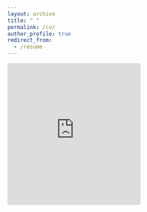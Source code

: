 ```yaml
---
layout: archive
title: " "
permalink: /cv/
author_profile: true
redirect_from:
  - /resume
---
```

<embed src="https://zhiyongc.github.io/files/CV.pdf" type="application/pdf" height="320px"/>

<!--{% include base_path %}-->
<!--
Curriculum Vitae
======
[CV](https://zhiyongc.github.io/files/CV.pdf)
Education
======
* Ph.D in Civil Engineering (Transportation Engineering), [University of Washington](https://www.washington.edu/), 2020 (expected)
* Visiting Student in Deparment of Computer Science, [National Taiwan University](http://www.ntu.edu.tw/english/), Jan. to July, 2014
* M.S. in Software Engineering, [Peking University](http://english.pku.edu.cn/), 2015
* B.S. in Software Engineering, [Beihang University](https://ev.buaa.edu.cn/), 2012
Professional Experience
======
* Research Assistant: July 2019 - Present
  * University of Washington 
  * Project: Pierce Transit automated collision avoidance system evaluation project
  * Duties included: Developing Transit Event Logging System (TELS) that can detect and log near-miss events in real-time based on Nvidia Jetson TX2.
  * Supervisor: Prof. Yinhai Wang
* Research Assistant: July 2018 - June 2019
  * University of Washington 
  * Project: Artificial Intelligent Platform for Traffic Congestion and Prediction funded by [C2SMART](http://c2smart.engineering.nyu.edu/)
  * Duties included: Research on efficient spatiotemporal feature extraction for traffic network. Develop online public platform for running and testing AI models.
  * Supervisor: Prof. Yinhai Wang
* Research Assistant: Apr. 2017 - July 2018
  * University of Washington
  * Project: SHPR2 Reliability Data and Tool Project funded by [WSDOT](https://www.wsdot.wa.gov/)
  * Duties included: Research on geospatial map conflation for multiple data source. Develop online functions on [DRIVE Net](http://www.uwdrive.net/) to measure travel time reliability.
  * Supervisor: Prof. Yinhai Wang
* Research Assistant: July 2017 - Sept. 2018
  * University of Washington
  * Project: Seattle Arterial Performance Measurement Project funded by [SDOT](https://www.seattle.gov/transportation) 
  * Presented on [ITS Washington 2018 Annual Meeting](http://www.itswashington.info/2018-annual-meeting) and ASCE International Conference on Transportation & Development 2018
  * Duties included: Research on Integrating multiple traffic data, containing inductive loop detector data, license plate reader data, Wi-Fi & Bluetooth data, Verizon cellular data, etc.
  * Supervisor: Prof. Yinhai Wang
* Research Assistant: Apr. 2016 - Apr. 2017
  * University of Washington
  * Project: [WSDOT TRACFLOW Migration Project](http://depts.washington.edu/trac/bulkdisk/pdf/873.1.pdf) funded by [WSDOT](https://www.wsdot.wa.gov/)
  * Duties included: Migrating functions from a transportation data analytical platform to [DRIVE Net](http://www.uwdrive.net/)
  * Supervisor: Prof. Yinhai Wang
* Research Assistant: Sept. 2015 - Apr. 2016
  * University of Washington
  * Project: [DRIVE Net Phase II Project](http://www.wsdot.wa.gov/research/reports/fullreports/854.1.pdf) funded by [WSDOT](https://www.wsdot.wa.gov/)
  * Duties included: Design and develop novel transportation big data analytics functions
  * Supervisor: Prof. Yinhai Wang
* Intern: Aug. 2014 – Nov. 2014
  * [Accenture Technology Lab](https://www.accenture.com/us-en/accenture-technology-labs-index), Beijing, China
  * Duties included: Research on investigating similarity of the city blocks based on taxis’ activities with the intelligent transportation team.
  * Supervisor: Dr. Yan Gao
* Intern: Feb. 2014 – Jul. 2014
  * Intel Lab, Taipei, Taiwan
  * Duties included: Research on detecting signals of vehicle taillights using a robust hierarchical framework.
  * Supervisor: Dr. Shao-Wen Yang
* Intern: Oct. 2013 – Jan. 2014
  * [Accenture Technology Lab](https://www.accenture.com/us-en/accenture-technology-labs-index), Beijing, China
  * Duties included: Research on exploring a predictive traffic assignment model (ITSC 2015).
  * Supervisor: Dr. Yan Gao
* Intern: Apr. 2013 – Oct. 2013
  * IBM, z/OS build group, CSTL, Beijing, China
  * Duties included: Develop a format transferring tool for z/OS migration files in the workflow system.
  * Supervisor: Xin Liu
* Intern: Sept. 2012 – Feb. 2013
  * IBM Creative Laboratory, Beijing, China
  * Duties included: Evaluate the performance of live virtual machine migration based on KVM on Linux.
  * Supervisor: Dexin Wu
* Intern: Jul. 2012 – Aug. 2012
  * National Ocean Technical Center, Tianjin, China
  * Duties included: Configure and manage dynamic maritime monitoring network.
-->
